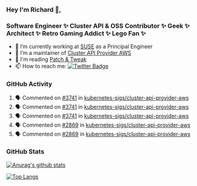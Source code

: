 ### Hey I'm Richard 👋, 

<h3 align="left">Software Engineer ✨ Cluster API & OSS Contributor ✨ Geek ✨ Architect ✨ Retro Gaming Addict ✨ Lego Fan ✨</h3>

- 🔭 I’m currently working at [SUSE](https://www.suse.com/) as a Principal Engineer
- 👯 I’m a maintainer of [Cluster API Provider AWS](https://github.com/kubernetes-sigs/cluster-api-provider-aws)
- 💬 I'm reading [Patch & Tweak](https://bjooks.com/products/patch-tweak-exploring-modular-synthesis)
- 📫 How to reach me: [![Twitter Badge](https://img.shields.io/badge/-@fruit_case-00acee?style=flat&logo=Twitter&logoColor=white)](https://twitter.com/intent/follow?screen_name=fruit_case "Follow on Twitter")

### GitHub Activity 

<!--START_SECTION:activity-->
1. 🗣 Commented on [#3741](https://github.com/kubernetes-sigs/cluster-api-provider-aws/issues/3741) in [kubernetes-sigs/cluster-api-provider-aws](https://github.com/kubernetes-sigs/cluster-api-provider-aws)
2. 🗣 Commented on [#3741](https://github.com/kubernetes-sigs/cluster-api-provider-aws/issues/3741) in [kubernetes-sigs/cluster-api-provider-aws](https://github.com/kubernetes-sigs/cluster-api-provider-aws)
3. 🗣 Commented on [#3741](https://github.com/kubernetes-sigs/cluster-api-provider-aws/issues/3741) in [kubernetes-sigs/cluster-api-provider-aws](https://github.com/kubernetes-sigs/cluster-api-provider-aws)
4. 🗣 Commented on [#2869](https://github.com/kubernetes-sigs/cluster-api-provider-aws/issues/2869) in [kubernetes-sigs/cluster-api-provider-aws](https://github.com/kubernetes-sigs/cluster-api-provider-aws)
5. 🗣 Commented on [#2869](https://github.com/kubernetes-sigs/cluster-api-provider-aws/issues/2869) in [kubernetes-sigs/cluster-api-provider-aws](https://github.com/kubernetes-sigs/cluster-api-provider-aws)
<!--END_SECTION:activity-->

### GitHub Stats

[![Anurag's github stats](https://github-readme-stats.vercel.app/api?username=richardcase&count_private=true&show_icons=true)](https://github.com/anuraghazra/github-readme-stats)

[![Top Langs](https://github-readme-stats.vercel.app/api/top-langs/?username=richardcase&hide=html&layout=compact)](https://github.com/anuraghazra/github-readme-stats)
